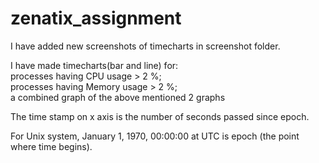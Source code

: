 # zenatix_assignment

I have added new screenshots of timecharts in screenshot folder.

I have made timecharts(bar and line) for:     
    processes having CPU usage > 2 %;  
    processes having Memory usage > 2 %;  
    a combined graph of the above mentioned 2 graphs
    
    
The time stamp on x axis is the number of seconds passed since epoch.

For Unix system, January 1, 1970, 00:00:00 at UTC is epoch (the point where time begins).
